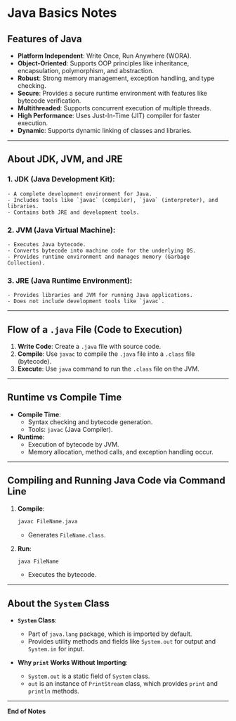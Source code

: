 # Java Basics Notes

## Features of Java
- **Platform Independent**: Write Once, Run Anywhere (WORA).
- **Object-Oriented**: Supports OOP principles like inheritance, encapsulation, polymorphism, and abstraction.
- **Robust**: Strong memory management, exception handling, and type checking.
- **Secure**: Provides a secure runtime environment with features like bytecode verification.
- **Multithreaded**: Supports concurrent execution of multiple threads.
- **High Performance**: Uses Just-In-Time (JIT) compiler for faster execution.
- **Dynamic**: Supports dynamic linking of classes and libraries.

---

## About JDK, JVM, and JRE
### 1. **JDK (Java Development Kit)**:
    - A complete development environment for Java.
    - Includes tools like `javac` (compiler), `java` (interpreter), and libraries.
    - Contains both JRE and development tools.

### 2. **JVM (Java Virtual Machine)**:
    - Executes Java bytecode.
    - Converts bytecode into machine code for the underlying OS.
    - Provides runtime environment and manages memory (Garbage Collection).

### 3. **JRE (Java Runtime Environment)**:
    - Provides libraries and JVM for running Java applications.
    - Does not include development tools like `javac`.

---

## Flow of a `.java` File (Code to Execution)
1. **Write Code**: Create a `.java` file with source code.
2. **Compile**: Use `javac` to compile the `.java` file into a `.class` file (bytecode).
3. **Execute**: Use `java` command to run the `.class` file on the JVM.

---

## Runtime vs Compile Time
- **Compile Time**:
  - Syntax checking and bytecode generation.
  - Tools: `javac` (Java Compiler).
- **Runtime**:
  - Execution of bytecode by JVM.
  - Memory allocation, method calls, and exception handling occur.

---

## Compiling and Running Java Code via Command Line
1. **Compile**:
    ```bash
    javac FileName.java
    ```
    - Generates `FileName.class`.

2. **Run**:
    ```bash
    java FileName
    ```
    - Executes the bytecode.

---

## About the `System` Class
- **`System` Class**:
  - Part of `java.lang` package, which is imported by default.
  - Provides utility methods and fields like `System.out` for output and `System.in` for input.

- **Why `print` Works Without Importing**:
  - `System.out` is a static field of `System` class.
  - `out` is an instance of `PrintStream` class, which provides `print` and `println` methods.

---

**End of Notes**  